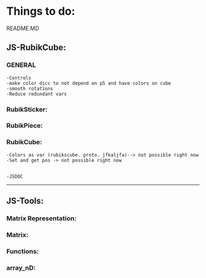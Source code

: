 # Things to do:

README.MD


## JS-RubikCube:

### GENERAL
    -Controls
    -make color dicc to not depend on p5 and have colors on cube
    -smooth rotations
    -Reduce redundant vars

### RubikSticker:
    
### RubikPiece:

### RubikCube:

    -Colors as var (rubikscube. proto. jfkaljfa)--> not possible right now
    -Set and get pos -> not possible right now


    -JSDOC



-------------------------------------------------------------------------------------
## JS-Tools:

### Matrix Representation:

### Matrix:

### Functions:

### array_nD: